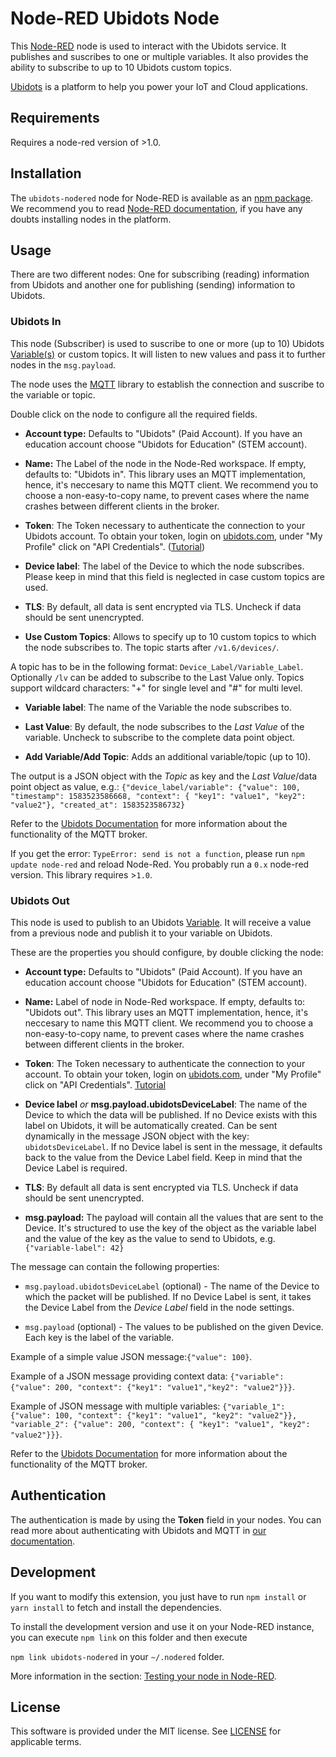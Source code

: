 # Node-RED Ubidots Node

This [Node-RED](http://nodered.org) node is used to interact with the Ubidots service. It publishes and suscribes to one or multiple variables. It also provides the ability to subscribe to up to 10 Ubidots custom topics.

[Ubidots](https://ubidots.com) is a platform to help you power your IoT and Cloud applications.

## Requirements

Requires a node-red version of >1.0.

## Installation

The `ubidots-nodered` node for Node-RED is available as an [npm package](https://www.npmjs.com/package/ubidots-nodered). We recommend you to read [Node-RED documentation](https://nodered.org/docs/getting-started/adding-nodes.html#installing-npm-packaged-nodes), if you have any doubts installing nodes in the platform.

## Usage

There are two different nodes: One for subscribing (reading) information from Ubidots and another one for publishing (sending) information to Ubidots.

### Ubidots In

This node (Subscriber) is used to suscribe to one or more (up to 10) Ubidots [Variable(s)](http://help.ubidots.com/faqs-and-troubleshooting/what-are-variables) or custom topics. It will listen to new values and pass it to further nodes in the `msg.payload`.

The node uses the [MQTT](https://github.com/mqttjs/MQTT.j) library to establish the connection and suscribe to the variable or topic.

Double click on the node to configure all the required fields.

*  __Account type:__ Defaults to "Ubidots" (Paid Account). If you have an education account choose "Ubidots for Education" (STEM account).

*  __Name:__ The Label of the node in the Node-Red workspace. If empty, defaults to: "Ubidots in". This library uses an MQTT implementation, hence, it's neccesary to name this MQTT client. We recommend you to choose a non-easy-to-copy name, to prevent cases where the name crashes between different clients in the broker.

*  __Token__: The Token necessary to authenticate the connection to your Ubidots account. To obtain your token, login on [ubidots.com](https://www.ubidots.com), under "My Profile" click on "API Credentials". ([Tutorial](https://help.ubidots.com/en/articles/590078-find-your-token-from-your-ubidots-account))

*  __Device label__: The label of the Device to which the node subscribes. Please keep in mind that this field is neglected in case custom topics are used.

*  __TLS__: By default, all data is sent encrypted via TLS. Uncheck if data should be sent unencrypted.

*  __Use Custom Topics__: Allows to specify up to 10 custom topics to which the node subscribes to. The topic starts after `/v1.6/devices/`.

A topic has to be in the following format: `Device_Label/Variable_Label`. Optionally `/lv` can be added to subscribe to the Last Value only. Topics support wildcard characters: "+" for single level and "#" for multi level.

*  __Variable label__: The name of the Variable the node subscribes to.

*  __Last Value__: By default, the node subscribes to the *Last Value* of the variable. Uncheck to subscribe to the complete data point object.

*  __Add Variable/Add Topic__: Adds an additional variable/topic (up to 10).

The output is a JSON object with the *Topic* as key and the *Last Value*/data point object as value, e.g.: `{"device_label/variable": {"value": 100, "timestamp": 1583523586668, "context": { "key1": "value1", "key2": "value2"}, "created_at": 1583523586732}`

Refer to the [Ubidots Documentation](https://ubidots.com/docs/api/mqtt.html) for more information about the functionality of the MQTT broker.

If you get the error: `TypeError: send is not a function`, please run `npm update node-red` and reload Node-Red. You probably run a `0.x` node-red version. This library requires >`1.0`.

### Ubidots Out

This node is used to publish to an Ubidots [Variable](http://help.ubidots.com/faqs-and-troubleshooting/what-are-variables). It will receive a value from a previous node and publish it to your variable on Ubidots.

These are the properties you should configure, by double clicking the node:

*  __Account type:__ Defaults to "Ubidots" (Paid Account). If you have an education account choose "Ubidots for Education" (STEM account).

*  __Name:__ Label of node in Node-Red workspace. If empty, defaults to: "Ubidots out". This library uses an MQTT implementation, hence, it's neccesary to name this MQTT client. We recommend you to choose a non-easy-to-copy name, to prevent cases where the name crashes between different clients in the broker.

*  __Token__: The Token necessary to authenticate the connection to your account. To obtain your token, login on [ubidots.com](https://www.ubidots.com), under "My Profile" click on "API Credentials". [Tutorial](https://help.ubidots.com/en/articles/590078-find-your-token-from-your-ubidots-account)

*  __Device label__  _or_  __msg.payload.ubidotsDeviceLabel__: The name of the Device to which the data will be published. If no Device exists with this label on Ubidots, it will be automatically created. Can be sent dynamically in the message JSON object with the key: `ubidotsDeviceLabel`. If no Device label is sent in the message, it defaults back to the value from the Device Label field. Keep in mind that the Device Label is required.

*  __TLS__: By default all data is sent encrypted via TLS. Uncheck if data should be sent unencrypted.

*  __msg.payload:__ The payload will contain all the values that are sent to the Device. It's structured to use the key of the object as the variable label and the value of the key as the value to send to Ubidots, e.g. `{"variable-label": 42}`

The message can contain the following properties:

- `msg.payload.ubidotsDeviceLabel` (optional) - The name of the Device to which the packet will be published. If no Device Label is sent, it takes the Device Label from the *Device Label* field in the node settings.

- `msg.payload` (optional) - The values to be published on the given Device. Each key is the label of the variable.

Example of a simple value JSON message:`{"value": 100}`.

Example of a JSON message providing context data: `{"variable": {"value": 200, "context": {"key1": "value1","key2": "value2"}}}`.

Example of JSON message with multiple variables: `{"variable_1": {"value": 100, "context": {"key1": "value1", "key2": "value2"}}, "variable_2": {"value": 200, "context": { "key1": "value1", "key2": "value2"}}}`.

Refer to the [Ubidots Documentation](https://ubidots.com/docs/api/mqtt.html) for more information about the functionality of the MQTT broker.

## Authentication
  
The authentication is made by using the __Token__ field in your nodes. You can read more about authenticating with Ubidots and MQTT in [our documentation](https://ubidots.com/docs/api/mqtt.html#authentication).

## Development

If you want to modify this extension, you just have to run `npm install` or `yarn install` to fetch and install the dependencies.

To install the development version and use it on your Node-RED instance, you can execute `npm link` on this folder and then execute

`npm link ubidots-nodered` in your `~/.nodered` folder.

More information in the section: [Testing your node in Node-RED](https://nodered.org/docs/creating-nodes/first-node]).

## License

This software is provided under the MIT license. See [LICENSE](LICENSE) for applicable terms.